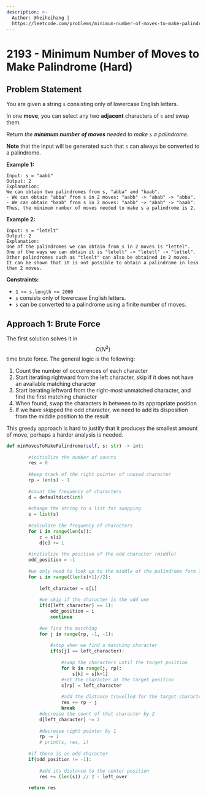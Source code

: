 ```yaml
---
description: >-
  Author: @heiheihang |
  https://leetcode.com/problems/minimum-number-of-moves-to-make-palindrome/
---
```


# 2193 - Minimum Number of Moves to Make Palindrome (Hard)

## Problem Statement

You are given a string `s` consisting only of lowercase English letters.

In one **move**, you can select any two **adjacent** characters of `s` and swap them.

Return _the **minimum number of moves** needed to make_ `s` _a palindrome_.

**Note** that the input will be generated such that `s` can always be converted to a palindrome.

**Example 1:**

```
Input: s = "aabb"
Output: 2
Explanation:
We can obtain two palindromes from s, "abba" and "baab". 
- We can obtain "abba" from s in 2 moves: "aabb" -> "abab" -> "abba".
- We can obtain "baab" from s in 2 moves: "aabb" -> "abab" -> "baab".
Thus, the minimum number of moves needed to make s a palindrome is 2.
```

**Example 2:**

```
Input: s = "letelt"
Output: 2
Explanation:
One of the palindromes we can obtain from s in 2 moves is "lettel".
One of the ways we can obtain it is "letelt" -> "letetl" -> "lettel".
Other palindromes such as "tleelt" can also be obtained in 2 moves.
It can be shown that it is not possible to obtain a palindrome in less than 2 moves.
```

**Constraints:**

* `1 <= s.length <= 2000`
* `s` consists only of lowercase English letters.
* `s` can be converted to a palindrome using a finite number of moves.

## Approach 1: Brute Force

The first solution solves it in $$O(N^2)$$ time brute force. The general logic is the following:

1. Count the number of occurrences of each character
2. Start iterating rightward from the left character, skip if it does not have an available matching character
3. Start iterating leftward from the right-most unmatched character, and find the first matching character
4. When found, swap the characters in between to its appropriate position
5. If we have skipped the odd character, we need to add its disposition from the middle position to the result

This greedy approach is hard to justify that it produces the smallest amount of move, perhaps a harder analysis is needed.

```python
def minMovesToMakePalindrome(self, s: str) -> int:
        
        #initialize the number of counts
        res = 0
        
        #keep track of the right pointer of unused character
        rp = len(s) - 1
        
        #count the frequency of characters
        d = defaultdict(int)
        
        #change the string to a list for swapping
        s = list(s)
        
        #calculate the frequency of characters
        for i in range(len(s)):
            c = s[i]
            d[c] += 1
            
        #initialize the position of the odd character (middle)
        odd_position = -1
        
        #we only need to look up to the middle of the palindrome form left side
        for i in range((len(s)+1)//2):
            
            left_character = s[i]
            
            #we skip if the character is the odd one
            if(d[left_character] == 1):
                odd_position = i
                continue
                
            #we find the matching 
            for j in range(rp, -1, -1):
                
                #stop when we find a matching character
                if(s[j] == left_character):
                    
                    #swap the characters until the target position
                    for k in range(j, rp):
                        s[k] = s[k+1]
                    #set the character at the target position
                    s[rp] = left_character
                    
                    #add the distance travelled for the target character
                    res += rp - j
                    break
            #decrease the count of that character by 2
            d[left_character] -= 2
            
            #decrease right pointer by 1
            rp -= 1
            # print(s, res, i)
            
        #if there is an odd character
        if(odd_position != -1):
            
            #add its distance to the center position
            res += (len(s)) // 2 - left_over
            
        return res
```
